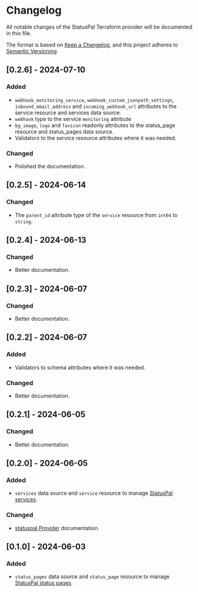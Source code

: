 # Changelog

All notable changes of the StatusPal Terraform provider will be documented in this file.

The format is based on [Keep a Changelog](https://keepachangelog.com/en/1.1.0/),
and this project adheres to [Semantic Versioning](https://semver.org/spec/v2.0.0.html).

## [0.2.6] - 2024-07-10

### Added

- `webhook_monitoring_service`, `webhook_custom_jsonpath_settings`, `inbound_email_address` and `incoming_webhook_url` attributes to the service resource and services data source.
- `webhook` type to the service `monitoring` attribute
- `bg_image`, `logo` and `favicon` readonly attributes to the status_page resource and status_pages data source.
- Validators to the service resource attributes where it was needed.

### Changed

- Polished the documentation.

## [0.2.5] - 2024-06-14

### Changed

- The `parent_id` attribute type of the `service` resource from `int64` to `string`.

## [0.2.4] - 2024-06-13

### Changed

- Better documentation.

## [0.2.3] - 2024-06-07

### Changed

- Better documentation.

## [0.2.2] - 2024-06-07

### Added

- Validators to schema attributes where it was needed.

### Changed

- Better documentation.

## [0.2.1] - 2024-06-05

### Changed

- Better documentation.

## [0.2.0] - 2024-06-05

### Added

- `services` data source and `service` resource to manage [StatusPal services](https://docs.statuspal.io/platform/services-components).

### Changed

- [statuspal Provider](https://registry.terraform.io/providers/statuspal/statuspal/latest/docs) documentation.

## [0.1.0] - 2024-06-03

### Added

- `status_pages` data source and `status_page` resource to manage [StatusPal status pages](https://www.statuspal.io/features/status-page).
